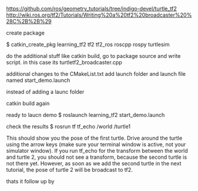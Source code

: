 https://github.com/ros/geometry_tutorials/tree/indigo-devel/turtle_tf2
http://wiki.ros.org/tf2/Tutorials/Writing%20a%20tf2%20broadcaster%20%28C%2B%2B%29

create package

$ catkin_create_pkg learning_tf2 tf2 tf2_ros roscpp rospy turtlesim

do the additional stuff like catkin build, go to package source and write script. in this case its turtletf2_broadcaster.cpp

additional changes to the CMakeList.txt
add launch folder and launch file named start_demo.launch

instead of adding a launc folder

catkin build again

ready to laucn demo
 $ roslaunch learning_tf2 start_demo.launch

 check the results
 $ rosrun tf tf_echo /world /turtle1



This should show you the pose of the first turtle. Drive around the turtle using the arrow keys (make sure your terminal window is active, not your simulator window). If you run tf_echo for the transform between the world and turtle 2, you should not see a transform, because the second turtle is not there yet. However, as soon as we add the second turtle in the next tutorial, the pose of turtle 2 will be broadcast to tf2.

thats it follow up by 
